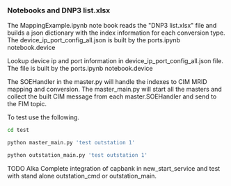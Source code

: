 

### Notebooks and DNP3 list.xlsx

The MappingExample.ipynb note book reads the "DNP3 list.xlsx" file and builds a json dictionary with the index information for each conversion type.
The device_ip_port_config_all.json is built by the ports.ipynb notebook.device

Lookup device ip and port information in device_ip_port_config_all.json file.
The file is built by the ports.ipynb notebook.device

The SOEHandler in the master.py will handle the indexes to CIM MRID mapping and conversion.
The master_main.py will start all the masters and collect the built CIM message from each master.SOEHandler and send to the FIM topic.


To test use the following.

```bash
cd test

python master_main.py 'test outstation 1'

python outstation_main.py 'test outstation 1'

```

TODO Alka
Complete integration of capbank in new_start_service and test with stand alone outstation_cmd or outstation_main.
